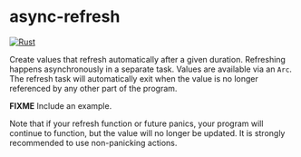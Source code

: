# async-refresh

[![Rust](https://github.com/snoyberg/async-refresh-rs/actions/workflows/rust.yml/badge.svg)](https://github.com/snoyberg/async-refresh-rs/actions/workflows/rust.yml)

Create values that refresh automatically after a given duration. Refreshing happens asynchronously in a separate task. Values are available via an `Arc`. The refresh task will automatically exit when the value is no longer referenced by any other part of the program.

**FIXME** Include an example.

Note that if your refresh function or future panics, your program will continue to function, but the value will no longer be updated. It is strongly recommended to use non-panicking actions.
